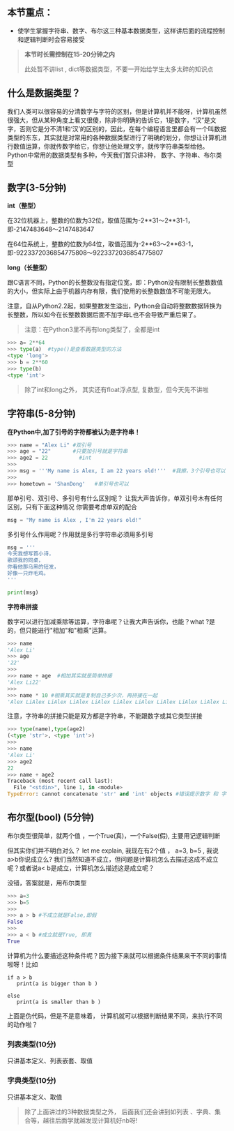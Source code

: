 <script>
var _hmt = _hmt || [];
(function() {
  var hm = document.createElement("script");
  hm.src = "https://hm.baidu.com/hm.js?9cae5942a3c39f3b6fcf0a32b00277e2";
  var s = document.getElementsByTagName("script")[0]; 
  s.parentNode.insertBefore(hm, s);
})();
</script>


## 本节重点：

* 使学生掌握字符串、数字、布尔这三种基本数据类型，这样讲后面的流程控制和逻辑判断时会容易接受

> **本节时长需控制在15-20分钟之内**
>
> 此处暂不讲list , dict等数据类型，不要一开始给学生太多太碎的知识点

## 什么是数据类型？

我们人类可以很容易的分清数字与字符的区别，但是计算机并不能呀，计算机虽然很强大，但从某种角度上看又很傻，除非你明确的告诉它，1是数字，“汉”是文字，否则它是分不清1和‘汉’的区别的，因此，在每个编程语言里都会有一个叫数据类型的东东，其实就是对常用的各种数据类型进行了明确的划分，你想让计算机进行数值运算，你就传数字给它，你想让他处理文字，就传字符串类型给他。Python中常用的数据类型有多种，今天我们暂只讲3种， 数字、字符串、布尔类型

## 数字\(3-5分钟\)

**int（整型）**

在32位机器上，整数的位数为32位，取值范围为-2\*\*31～2\*\*31-1，即-2147483648～2147483647

在64位系统上，整数的位数为64位，取值范围为-2\*\*63～2\*\*63-1，即-9223372036854775808～9223372036854775807

**long（长整型）**

跟C语言不同，Python的长整数没有指定位宽，即：Python没有限制长整数数值的大小，但实际上由于机器内存有限，我们使用的长整数数值不可能无限大。

注意，自从Python2.2起，如果整数发生溢出，Python会自动将整数数据转换为长整数，所以如今在长整数数据后面不加字母L也不会导致严重后果了。

> 注意：在Python3里不再有long类型了，全都是int

```py
>>> a= 2**64
>>> type(a)  #type()是查看数据类型的方法
<type 'long'>
>>> b = 2**60
>>> type(b)
<type 'int'>
```

> 除了int和long之外， 其实还有float浮点型, 复数型，但今天先不讲啦

## 字符串\(5-8分钟\)

**在Python中,加了引号的字符都被认为是字符串！**

```py
>>> name = "Alex Li" #双引号
>>> age = "22"       #只要加引号就是字符串
>>> age2 = 22          #int
>>> 
>>> msg = '''My name is Alex, I am 22 years old!'''  #我擦，3个引号也可以
>>> 
>>> hometown = 'ShanDong'   #单引号也可以
```

那单引号、双引号、多引号有什么区别呢？ 让我大声告诉你，单双引号木有任何区别，只有下面这种情况 你需要考虑单双的配合

```py
msg = "My name is Alex , I'm 22 years old!"
```

多引号什么作用呢？作用就是多行字符串必须用多引号

```py
msg = '''
今天我想写首小诗，
歌颂我的同桌，
你看他那乌黑的短发，
好像一只炸毛鸡。
'''

print(msg)
```

**字符串拼接**

数字可以进行加减乘除等运算，字符串呢？让我大声告诉你，也能？what ?是的，但只能进行"相加"和"相乘"运算。

```py
>>> name
'Alex Li'
>>> age
'22'
>>> 
>>> name + age  #相加其实就是简单拼接
'Alex Li22'
>>> 
>>> name * 10 #相乘其实就是复制自己多少次，再拼接在一起
'Alex LiAlex LiAlex LiAlex LiAlex LiAlex LiAlex LiAlex LiAlex LiAlex Li'
```

注意，字符串的拼接只能是双方都是字符串，不能跟数字或其它类型拼接

```py
>>> type(name),type(age2)
(<type 'str'>, <type 'int'>)
>>> 
>>> name
'Alex Li'
>>> age2
22
>>> name + age2
Traceback (most recent call last):
  File "<stdin>", line 1, in <module>
TypeError: cannot concatenate 'str' and 'int' objects #错误提示数字 和 字符 不能拼接
```

## 布尔型\(bool\) \(5分钟\)

布尔类型很简单，就两个值 ，一个True\(真\)，一个False\(假\), 主要用记逻辑判断

但其实你们并不明白对么？ let me explain, 我现在有2个值 ， a=3, b=5 , 我说a&gt;b你说成立么? 我们当然知道不成立，但问题是计算机怎么去描述这成不成立呢？或者说a&lt; b是成立，计算机怎么描述这是成立呢？

没错，答案就是，用布尔类型

```py
>>> a=3
>>> b=5
>>> 
>>> a > b #不成立就是False,即假
False
>>> 
>>> a < b #成立就是True, 即真
True
```

计算机为什么要描述这种条件呢？因为接下来就可以根据条件结果来干不同的事情啦呀！比如

```
if a > b 
   print(a is bigger than b )

else 
   print(a is smaller than b )
```

上面是伪代码，但是不是意味着， 计算机就可以根据判断结果不同，来执行不同的动作啦？

### 列表类型\(10分\)

只讲基本定义、列表嵌套、取值

### 字典类型\(10分\)

只讲基本定义、取值



> 除了上面讲过的3种数据类型之外， 后面我们还会讲到如列表 、字典、集合等，越往后面学就越发现计算机好nb呀!



